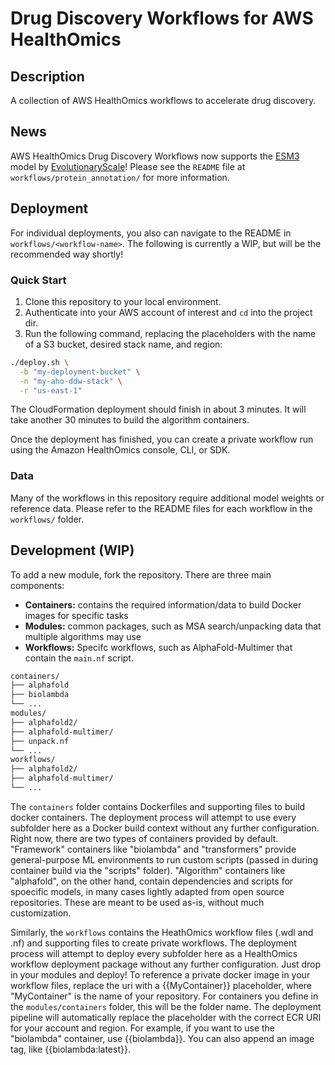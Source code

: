 # Drug Discovery Workflows for AWS HealthOmics

## Description

A collection of AWS HealthOmics workflows to accelerate drug discovery.

## News

AWS HealthOmics Drug Discovery Workflows now supports the [ESM3](https://huggingface.co/EvolutionaryScale/esm3-sm-open-v1) model by [EvolutionaryScale](https://www.evolutionaryscale.ai/)! Please see the `README` file at `workflows/protein_annotation/` for more information.

## Deployment

For individual deployments, you also can navigate to the README in `workflows/<workflow-name>`. The following is currently a WIP, but will be the recommended way shortly!

### Quick Start

1. Clone this repository to your local environment.
2. Authenticate into your AWS account of interest and `cd` into the project dir.
3. Run the following command, replacing the placeholders with the name of a S3 bucket,
desired stack name, and region:

```bash
./deploy.sh \
  -b "my-deployment-bucket" \
  -n "my-aho-ddw-stack" \
  -r "us-east-1"
```

The CloudFormation deployment should finish in about 3 minutes. It will take another 30 minutes to build the algorithm containers.

Once the deployment has finished, you can create a private workflow run using the Amazon HealthOmics console, CLI, or SDK.

### Data

Many of the workflows in this repository require additional model weights or reference data. Please refer to the README files for each workflow in the `workflows/` folder.

## Development (WIP)

To add a new module, fork the repository. There are three main components:

* **Containers:** contains the required information/data to build Docker images for specific tasks
* **Modules:** common packages, such as MSA search/unpacking data that multiple algorithms may use
* **Workflows:** Specifc workflows, such as AlphaFold-Multimer that contain the `main.nf` script.

```txt
containers/
├── alphafold
├── biolambda
└── ...
modules/
├── alphafold2/
├── alphafold-multimer/
├── unpack.nf
└── ...
workflows/
├── alphafold2/
├── alphafold-multimer/
└── ...
```

The `containers` folder contains Dockerfiles and supporting files to build docker containers. The deployment process will attempt to use every subfolder here as a Docker build context without any further configuration. Right now, there are two types of containers provided by default. "Framework" containers like "biolambda" and "transformers" provide general-purpose ML environments to run custom scripts (passed in during container build via the "scripts" folder). "Algorithm" containers like "alphafold", on the other hand, contain dependencies and scripts for spoecific models, in many cases lightly adapted from open source repositories. These are meant to be used as-is, without much customization.

Similarly, the `workflows` contains the HeathOmics workflow files (.wdl and .nf) and supporting files to create private workflows. The deployment process will attempt to deploy every subfolder here as a HealthOmics workflow deployment package without any further configuration. Just drop in your modules and deploy! To reference a private docker image in your workflow files, replace the uri with a {{MyContainer}} placeholder, where "MyContainer" is the name of your repository. For containers you define in the `modules/containers` folder, this will be the folder name. The deployment pipeline will automatically replace the placeholder with the correct ECR URI for your account and region. For example, if you want to use the "biolambda" container, use {{biolambda}}. You can also append an image tag, like {{biolambda:latest}}.
